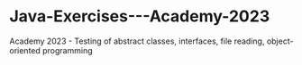 # Java-Exercises---Academy-2023
Academy 2023 - Testing of abstract classes, interfaces, file reading, object-oriented programming
